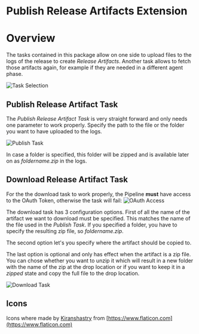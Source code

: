 # Publish Release Artifacts Extension

# Overview
The tasks contained in this package allow on one side to upload files to the logs of the release to create _Release Artifacts_.
Another task allows to fetch those artifacts again, for example if they are needed in a different agent phase.

![Task Selection](https://raw.githubusercontent.com/huserben/PublishReleaseArtifactsExtension/master/images/task_selection.png)

## Publish Release Artifact Task
The _Publish Release Artifact Task_ is very straight forward and only needs one parameter to work properly.
Specify the path to the file or the folder you want to have uploaded to the logs.

![Publish Task](https://raw.githubusercontent.com/huserben/PublishReleaseArtifactsExtension/master/images/PublishTask_Detailed.png)

In case a folder is specified, this folder will be zipped and is available later on as _foldername.zip_ in the logs.

## Download Release Artifact Task
For the the download task to work properly, the Pipeline **must** have access to the OAuth Token, otherwise the task will fail:
![OAuth Access](https://raw.githubusercontent.com/huserben/PublishReleaseArtifactsExtension/master/images/Pipeline_OAuth_Access.png)

The download task has 3 configuration options.
First of all the name of the artifact we want to download must be specified. This matches the name of the file used in the _Publish Task_. If you specified a folder, you have to specify the resulting zip file, so _foldername.zip_.

The second option let's you specify where the artifact should be copied to.

The last option is optional and only has effect when the artifact is a zip file. You can chose whether you want to unzip it which will result in a new folder with the name of the zip at the drop location or if you want to keep it in a _zipped_ state and copy the full file to the drop location.

![Download Task](https://raw.githubusercontent.com/huserben/PublishReleaseArtifactsExtension/master/images/DownloadTask_Detailed.png)

## Icons
Icons where made by [Kiranshastry](https://www.flaticon.com/authors/kiranshastry) from [https://www.flaticon.com](https://www.flaticon.com)
